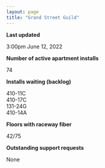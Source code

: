 ```yaml
---
layout: page
title: "Grand Street Guild"
---
```

**Last updated**

3:00pm June 12, 2022

**Number of active apartment installs**

74

**Installs waiting (backlog)**

410-11C  
410-17C  
131-24G  
410-14A  

**Floors with raceway fiber**

42/75

**Outstanding support requests**

None

